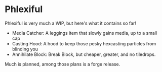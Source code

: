 # Phlexiful
Phlexiful is very much a WIP, but here's what it contains so far!
- Media Catcher: A leggings item that slowly gains media, up to a small cap
- Casting Hood: A hood to keep those pesky hexcasting particles from blinding you
- Annihilate Block: Break Block, but cheaper, greater, and no tiledrops.

Much is planned, among those plans is a forge release.
